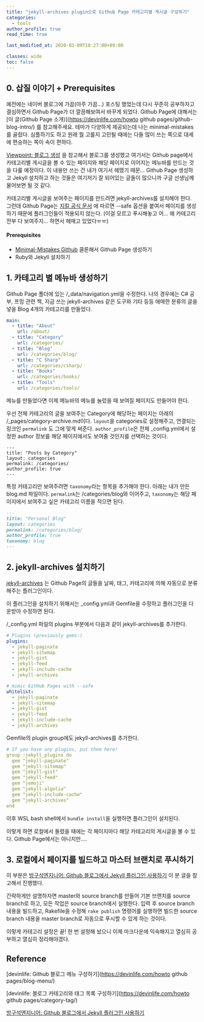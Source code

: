 ```yaml
---
title: "jekyll-archives plugin으로 Github Page 카테고리별 게시글 구성하기"
categories:
  - tools
author_profile: true
read_time: true

last_modified_at: 2020-03-09T18:27:00+09:00

classes: wide
toc: false
---
```






## 0. 삽질 이야기 + Prerequisites

예전에는 네이버 블로그에 가끔(아주 가끔...) 포스팅 했었는데 다시 꾸준히 공부하자고 결심하면서 Github Page가 더 깔끔해보여서 바꾸게 되었다. Github Page에 대해서는 [이 글(Github Page 소개)](https://devinlife.com/howto github pages/github-blog-intro/) 를 참고해주세요. 테마가 다양하게 제공되는데 나는 minimal-mistakes를 골랐다. 심플하기도 하고 원래 뭘 고를지 고민될 때에는 다들 많이 쓰는 쪽으로 대세에 편승하는 쪽이 속이 편하다.

[Viewpoint: 블로그 생성](https://hide1202.github.io/blogs/create-blog/) 을 참고해서 블로그를 생성했고 여기서는 Github page에서 카테고리별 게시글을 볼 수 있는 페이지와 해당 페이지로 이어지는 메뉴바를 만드는 것을 다룰 예정이다.  이 내용만 쓰는 건 내가 여기서 헤맸기 때문... Github Page 생성하고 Jekyll 설치하고 하는 것들은 여기저기 잘 되어있는 글들이 많으니까 구글 선생님께 물어보면 될 것 같다.

카테고리별 게시글을 보여주는 페이지를 만드려면 jekyll-archives를 설치해야 한다. 그런데 Github Page는 [지킬 공식 문서](https://jekyllrb.com/docs/plugins/installation/) 에 따르면 --safe 옵션을 붙여서 페이지를 생성하기 때문에 플러그인들이 적용되지 않는다. (이걸 모르고 푸시해놓고 어... 왜 카테고리 전부 다 보여주지... 하면서 헤매고 있었다ㅠㅠ)



#### Prerequisites

- [Minimal-Mistakes Github](https://github.com/mmistakes/minimal-mistakes) 클론해서 Github Page 생성하기
- Ruby와 Jekyll 설치하기



## 1. 카테고리 별 메뉴바 생성하기

Github Page 폴더에 있는 /_data/navigation.yml을 수정한다. 나의 경우에는 C# 공부, 프밍 관련 책, 지금 쓰는 jekyll-archives 같은 도구와 기타 등등 애매한 분류의 글을 넣을 Blog 4개의 카테고리를 만들었다.

```yaml
main:
  - title: "About"
    url: /about/
  - title: "Category"
    url: /categories/
  - title: "Blog"
    url: /categories/blog/
  - title: "C Sharp"
    url: /categories/csharp/
  - title: "Books"
    url: /categories/books/
  - title: "Tools"
    url: /categories/tools/
```

메뉴를 만들었다면 이제 메뉴바의 메뉴를 눌렀을 때 보여질 페이지도 만들어야 한다.

우선 전체 카테고리의 글을 보여주는 Category에 해당하는 페이지는 아래의 /_pages/category-archive.md이다. `layout`을 categories로 설정해주고, 연결되는 링크인 `permalink` 도 그에 맞게 써준다. `author_profile`은 전체 _config.yml에서 설정한 author 정보를 해당 페이지에서도 보여줄 것인지를 선택하는 것이다.

```
---
title: "Posts by Category"
layout: categories
permalink: /categories/
author_profile: true
---
```

특정 카테고리만 보여주려면 `taxonomy`라는 항목을 추가해야 한다. 아래는 내가 만든 blog.md 파일이다. `permalink`는 /categories/blog와 이어주고, `taxonomy`는 해당 페이지에서 보여주고 싶은 카테고리 이름을 적으면 된다.

```blog.md
---
title: "Personal Blog"
layout: categories
permalink: /categories/blog/
author_profile: true
taxonomy: blog
---
```



## 2. jekyll-archives 설치하기

[jekyll-archives](https://github.com/jekyll/jekyll-archives) 는 Github Page의 글들을 날짜, 태그, 카테고리에 의해 자동으로 분류해주는 플러그인이다.

이 플러그인을 설치하기 위해서는 _config.yml과 Gemfile을 수정하고 플러그인을 다운받아 수정하면 된다.



/_config.yml 파일의 plugins 부분에서 다음과 같이 jekyll-archives를 추가한다.

```yml
# Plugins (previously gems:)
plugins:
  - jekyll-paginate
  - jekyll-sitemap
  - jekyll-gist
  - jekyll-feed
  - jekyll-include-cache
  - jekyll-archives

# mimic GitHub Pages with --safe
whitelist:
  - jekyll-paginate
  - jekyll-sitemap
  - jekyll-gist
  - jekyll-feed
  - jekyll-include-cache
  - jekyll-archives
```
Gemfile의 plugin group에도 jekyll-archives를 추가한다.

```yaml
# If you have any plugins, put them here!
group :jekyll_plugins do
  gem "jekyll-paginate"
  gem "jekyll-sitemap"
  gem "jekyll-gist"
  gem "jekyll-feed"
  gem "jemoji"
  gem "jekyll-algolia"
  gem "jekyll-include-cache"
  gem "jekyll-archives"
end
```

이후 WSL bash shell에서 `bundle install`을 실행하면 플러그인이 설치된다.

이렇게 하면 로컬에서 돌렸을 때에는 각 페이지마다 해당 카테고리의 게시글을 볼 수 있다. Github Page에서는 아니지만....



## 3. 로컬에서 페이지를 빌드하고 마스터 브랜치로 푸시하기

이 부분은 [방구석엔지니어: Github 블로그에서 Jekyll 플러그인 사용하기](https://eunvanz.github.io/jekyll/2018/01/29/github-블로그에서-Jekyll-플러그인-사용하기/) 이 분 글을 참고해서 진행했다.

간략하게만 설명하자면 master와 source branch를 만들어 기본 브랜치를 source branch로 하고, 모든 작업은 source branch에서 실행한다. 입력 후 source branch 내용을 빌드하고, Rakefile을 수정해 `rake publish` 명령어를 실행하면 빌드한 source branch 내용을 master branch로 자동으로 푸시할 수 있게 하는 것이다.





이렇게 카테고리 설정은 끝! 한 번 설정해 놨으니 이제 마크다운에 익숙해지고 열심히 공부하고 열심히 정리해야겠다.



## Reference

[devinlife: Github 블로그 메뉴 구성하기](https://devinlife.com/howto github pages/blog-menu/)

[devinlife: 블로그 카테고리와 태그 목록 구성하기](https://devinlife.com/howto github pages/category-tag/)

[방구석엔지니어: Github 블로그에서 Jekyll 플러그인 사용하기](https://eunvanz.github.io/jekyll/2018/01/29/github-블로그에서-Jekyll-플러그인-사용하기/)

